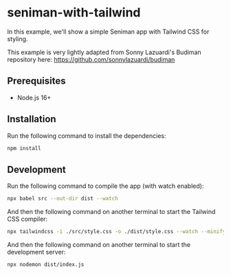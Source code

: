# seniman-with-tailwind

In this example, we'll show a simple Seniman app with Tailwind CSS for styling.

This example is very lightly adapted from Sonny Lazuardi's Budiman repository here: https://github.com/sonnylazuardi/budiman

## Prerequisites

- Node.js 16+

## Installation

Run the following command to install the dependencies:

```bash
npm install
```

## Development

Run the following command to compile the app (with watch enabled):
```bash
npx babel src --out-dir dist --watch
```

And then the following command on another terminal to start the Tailwind CSS compiler:

```bash
npx tailwindcss -i ./src/style.css -o ./dist/style.css --watch --minify
```

And then the following command on another terminal to start the development server:

```bash
npx nodemon dist/index.js
```
